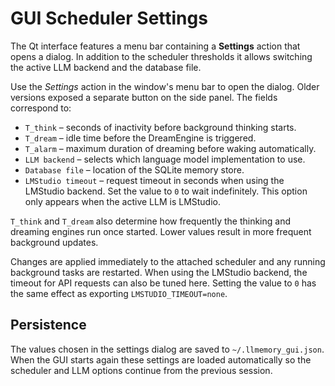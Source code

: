# GUI Scheduler Settings

The Qt interface features a menu bar containing a **Settings** action that opens
a dialog.  In addition to the scheduler thresholds it allows switching the
active LLM backend and the database file.

Use the *Settings* action in the window's menu bar to open the dialog. Older
versions exposed a separate button on the side panel. The
fields correspond to:

- `T_think` – seconds of inactivity before background thinking starts.
- `T_dream` – idle time before the DreamEngine is triggered.
- `T_alarm` – maximum duration of dreaming before waking automatically.
- `LLM backend` – selects which language model implementation to use.
- `Database file` – location of the SQLite memory store.
- `LMStudio timeout` – request timeout in seconds when using the LMStudio
  backend. Set the value to `0` to wait indefinitely. This option only appears
  when the active LLM is LMStudio.

`T_think` and `T_dream` also determine how frequently the thinking and dreaming
engines run once started. Lower values result in more frequent background
updates.

Changes are applied immediately to the attached scheduler and any running
background tasks are restarted. When using the LMStudio backend, the timeout
for API requests can also be tuned here. Setting the value to ``0`` has the same
effect as exporting ``LMSTUDIO_TIMEOUT=none``.

## Persistence

The values chosen in the settings dialog are saved to
``~/.llmemory_gui.json``. When the GUI starts again these settings are
loaded automatically so the scheduler and LLM options continue from the
previous session.
